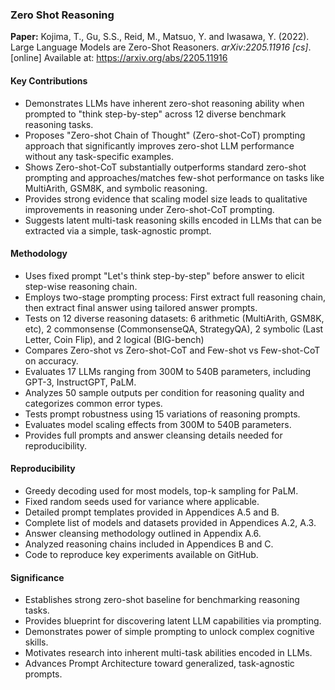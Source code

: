 ### Zero Shot Reasoning 
**Paper:** Kojima, T., Gu, S.S., Reid, M., Matsuo, Y. and Iwasawa, Y. (2022). Large Language Models are Zero-Shot Reasoners. *arXiv:2205.11916 [cs]*. [online] Available at: <https://arxiv.org/abs/2205.11916>

#### Key Contributions
- Demonstrates LLMs have inherent zero-shot reasoning ability when prompted to "think step-by-step" across 12 diverse benchmark reasoning tasks.
- Proposes "Zero-shot Chain of Thought" (Zero-shot-CoT) prompting approach that significantly improves zero-shot LLM performance without any task-specific examples.
- Shows Zero-shot-CoT substantially outperforms standard zero-shot prompting and approaches/matches few-shot performance on tasks like MultiArith, GSM8K, and symbolic reasoning.
- Provides strong evidence that scaling model size leads to qualitative improvements in reasoning under Zero-shot-CoT prompting.
- Suggests latent multi-task reasoning skills encoded in LLMs that can be extracted via a simple, task-agnostic prompt.

#### Methodology
- Uses fixed prompt "Let's think step-by-step" before answer to elicit step-wise reasoning chain.
- Employs two-stage prompting process: First extract full reasoning chain, then extract final answer using tailored answer prompts.
- Tests on 12 diverse reasoning datasets: 6 arithmetic (MultiArith, GSM8K, etc), 2 commonsense (CommonsenseQA, StrategyQA), 2 symbolic (Last Letter, Coin Flip), and 2 logical (BIG-bench)
- Compares Zero-shot vs Zero-shot-CoT and Few-shot vs Few-shot-CoT on accuracy.
- Evaluates 17 LLMs ranging from 300M to 540B parameters, including GPT-3, InstructGPT, PaLM. 
- Analyzes 50 sample outputs per condition for reasoning quality and categorizes common error types.
- Tests prompt robustness using 15 variations of reasoning prompts.
- Evaluates model scaling effects from 300M to 540B parameters.
- Provides full prompts and answer cleansing details needed for reproducibility.

#### Reproducibility
- Greedy decoding used for most models, top-k sampling for PaLM.
- Fixed random seeds used for variance where applicable.
- Detailed prompt templates provided in Appendices A.5 and B.
- Complete list of models and datasets provided in Appendices A.2, A.3.  
- Answer cleansing methodology outlined in Appendix A.6.
- Analyzed reasoning chains included in Appendices B and C.
- Code to reproduce key experiments available on GitHub.

#### Significance
- Establishes strong zero-shot baseline for benchmarking reasoning tasks.
- Provides blueprint for discovering latent LLM capabilities via prompting.
- Demonstrates power of simple prompting to unlock complex cognitive skills.
- Motivates research into inherent multi-task abilities encoded in LLMs.
- Advances Prompt Architecture toward generalized, task-agnostic prompts.